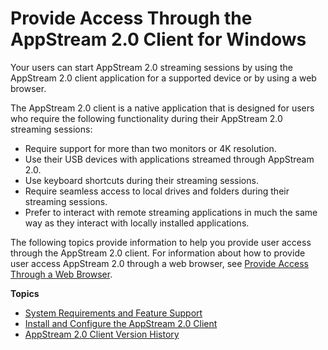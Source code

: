 # Provide Access Through the AppStream 2\.0 Client for Windows<a name="client-application"></a>

Your users can start AppStream 2\.0 streaming sessions by using the AppStream 2\.0 client application for a supported device or by using a web browser\.

The AppStream 2\.0 client is a native application that is designed for users who require the following functionality during their AppStream 2\.0 streaming sessions:
+ Require support for more than two monitors or 4K resolution\.
+ Use their USB devices with applications streamed through AppStream 2\.0\.
+ Use keyboard shortcuts during their streaming sessions\.
+ Require seamless access to local drives and folders during their streaming sessions\.
+ Prefer to interact with remote streaming applications in much the same way as they interact with locally installed applications\.

The following topics provide information to help you provide user access through the AppStream 2\.0 client\. For information about how to provide user access AppStream 2\.0 through a web browser, see [Provide Access Through a Web Browser](access-through-web-browser-admin.md)\. 

**Topics**
+ [System Requirements and Feature Support](client-system-requirements-feature-support.md)
+ [Install and Configure the AppStream 2\.0 Client](install-configure-client.md)
+ [AppStream 2\.0 Client Version History](client-release-versions.md)